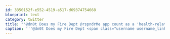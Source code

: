 ```yaml
---
id: 3350152f-e552-4519-a517-d69374754668
blueprint: text
category: twitter
title: "'@dn0t Does my Fire Dept @rspndrMe app count as a 'health-related' app for purposes of your most recent contest? :)"
caption: '''@dn0t Does my Fire Dept <span class="username username_linked">@<a href="https://twitter.com/rspndrMe" title="Rspndr.Me">rspndrMe</a></span> app count as a ''health-related'' app for purposes of your most recent contest? :)'
---
```

